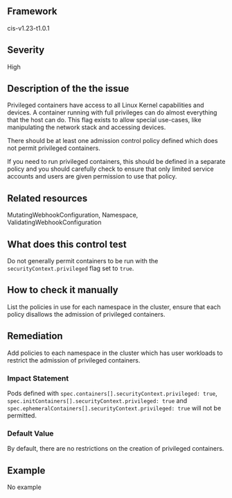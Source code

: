 ## Framework
cis-v1.23-t1.0.1
 
## Severity
High

## Description of the the issue
Privileged containers have access to all Linux Kernel capabilities and devices. A container running with full privileges can do almost everything that the host can do. This flag exists to allow special use-cases, like manipulating the network stack and accessing devices.

 There should be at least one admission control policy defined which does not permit privileged containers.

 If you need to run privileged containers, this should be defined in a separate policy and you should carefully check to ensure that only limited service accounts and users are given permission to use that policy.
 
## Related resources
MutatingWebhookConfiguration, Namespace, ValidatingWebhookConfiguration
 
## What does this control test
Do not generally permit containers to be run with the `securityContext.privileged` flag set to `true`.
 
## How to check it manually
List the policies in use for each namespace in the cluster, ensure that each policy disallows the admission of privileged containers.
## Remediation
Add policies to each namespace in the cluster which has user workloads to restrict the admission of privileged containers.
 
### Impact Statement
Pods defined with `spec.containers[].securityContext.privileged: true`, `spec.initContainers[].securityContext.privileged: true` and `spec.ephemeralContainers[].securityContext.privileged: true` will not be permitted.
### Default Value
By default, there are no restrictions on the creation of privileged containers.
## Example
No example
